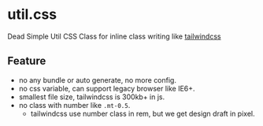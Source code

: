 # util.css

Dead Simple Util CSS Class for inline class writing like [tailwindcss](https://tailwindcss.com/)

## Feature

- no any bundle or auto generate, no more config.
- no css variable, can support legacy browser like IE6+.
- smallest file size, tailwindcss is 300kb+ in js.
- no class with number like `.mt-0.5`.
  - tailwindcss use number class in rem, but we get design draft in pixel.

